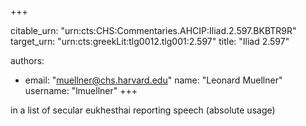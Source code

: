 +++


citable_urn: "urn:cts:CHS:Commentaries.AHCIP:Iliad.2.597.BKBTR9R"
target_urn: "urn:cts:greekLit:tlg0012.tlg001:2.597"
title: "Iliad 2.597"

authors:
- email: "muellner@chs.harvard.edu"
  name: "Leonard Muellner"
  username: "lmuellner"
+++

<p>in a list of secular eukhesthai reporting speech (absolute usage)</p>